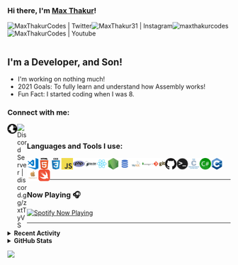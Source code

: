 ### Hi there, I'm [Max Thakur][website]!
[<img align="left" alt="MaxThakurCodes | Twitter" src="https://img.shields.io/badge/twitter-%231DA1F2.svg?&style=for-the-badge&logo=twitter&logoColor=white" />][twitter] [<img align="left" alt="MaxThakur31 | Instagram" src="https://img.shields.io/badge/instagram-%23E4405F.svg?&style=for-the-badge&logo=instagram&logoColor=white" />][instagram] 
[<img align="left" alt="MaxThakurCodes | Youtube" src="https://img.shields.io/badge/youtube-%23FF0000.svg?&style=for-the-badge&logo=youtube&logoColor=white" />][youtube]
<p align="left"> <img src="https://komarev.com/ghpvc/?username=maxThakurCodes&style=flat-square" alt="maxthakurcodes" /> </p>
 <br>

## I'm a Developer, and Son!
- I'm working on nothing much!
- 2021 Goals: To fully learn and understand how Assembly works!
- Fun Fact: I started coding when I was 8.

### Connect with me:

[<img align="left" alt="maxthakur.com" width="22px" src="https://raw.githubusercontent.com/iconic/open-iconic/master/svg/globe.svg" />][website]
[<img align="left" alt="Discord Server | discord.gg/zxtTyVS" width="22px" src="https://cdn.jsdelivr.net/npm/simple-icons@3.4.1/icons/discord.svg" />][discord]

<br>

### Languages and Tools I use:
<img align="left" alt="Visual Studio Code" width="26px" src="https://raw.githubusercontent.com/github/explore/80688e429a7d4ef2fca1e82350fe8e3517d3494d/topics/visual-studio-code/visual-studio-code.png" />
<img align="left" alt="HTML5" width="26px" src="https://raw.githubusercontent.com/github/explore/80688e429a7d4ef2fca1e82350fe8e3517d3494d/topics/html/html.png" />
<img align="left" alt="CSS3" width="26px" src="https://raw.githubusercontent.com/github/explore/80688e429a7d4ef2fca1e82350fe8e3517d3494d/topics/css/css.png" />
<img align="left" alt="JavaScript" width="26px" src="https://raw.githubusercontent.com/github/explore/80688e429a7d4ef2fca1e82350fe8e3517d3494d/topics/javascript/javascript.png" />
<img align="left" alt="PHP" width ="26px" src="https://raw.githubusercontent.com/github/explore/80688e429a7d4ef2fca1e82350fe8e3517d3494d/topics/php/php.png" />
<img align="left" alt="Bash" width ="26px" src="https://raw.githubusercontent.com/github/explore/80688e429a7d4ef2fca1e82350fe8e3517d3494d/topics/bash/bash.png" />
<img align="left" alt="React" width="26px" src="https://raw.githubusercontent.com/github/explore/80688e429a7d4ef2fca1e82350fe8e3517d3494d/topics/react/react.png" />
<img align="left" alt="Node.js" width="26px" src="https://raw.githubusercontent.com/github/explore/80688e429a7d4ef2fca1e82350fe8e3517d3494d/topics/nodejs/nodejs.png" />
<img align="left" alt="SQL" width="26px" src="https://raw.githubusercontent.com/github/explore/80688e429a7d4ef2fca1e82350fe8e3517d3494d/topics/sql/sql.png" />
<img align="left" alt="MySQL" width="26px" src="https://raw.githubusercontent.com/github/explore/80688e429a7d4ef2fca1e82350fe8e3517d3494d/topics/mysql/mysql.png" />
<img align="left" alt="MongoDB" width="26px" src="https://raw.githubusercontent.com/github/explore/80688e429a7d4ef2fca1e82350fe8e3517d3494d/topics/mongodb/mongodb.png" />
<img align="left" alt="Git" width="26px" src="https://raw.githubusercontent.com/github/explore/80688e429a7d4ef2fca1e82350fe8e3517d3494d/topics/git/git.png" />
<img align="left" alt="GitHub" width="26px" src="https://raw.githubusercontent.com/github/explore/78df643247d429f6cc873026c0622819ad797942/topics/github/github.png" />
<img align="left" alt="HTML5" width="26px" src="https://raw.githubusercontent.com/github/explore/80688e429a7d4ef2fca1e82350fe8e3517d3494d/topics/terminal/terminal.png" />
<img align="left" alt="C" width="26px" src="https://raw.githubusercontent.com/github/explore/80688e429a7d4ef2fca1e82350fe8e3517d3494d/topics/c/c.png" />
<img align="left" alt="C#" width="26px" src="https://raw.githubusercontent.com/github/explore/80688e429a7d4ef2fca1e82350fe8e3517d3494d/topics/csharp/csharp.png" />
<img align="left" alt="C++" width="26px" src="https://raw.githubusercontent.com/github/explore/80688e429a7d4ef2fca1e82350fe8e3517d3494d/topics/cpp/cpp.png" />
<img align="left" alt="Objective-C" width="26px" src="https://raw.githubusercontent.com/github/explore/80688e429a7d4ef2fca1e82350fe8e3517d3494d/topics/objective-c/objective-c.png" />
<img align="left" alt="Swift" width="26px" src="https://raw.githubusercontent.com/github/explore/80688e429a7d4ef2fca1e82350fe8e3517d3494d/topics/swift/swift.png" />



<br>
<br>

---

### Now Playing :headphones:
[<img src="https://novatorem-git-master.maxthakur.vercel.app/api/spotify-playing" alt="Spotify Now Playing" />][spotify]

---

<details>
 <summary> <strong>Recent Activity</strong> </summary>

<!--START_SECTION:activity-->
1. 🗣 Commented on [#5348](https://github.com/ShareX/ShareX/issues/5348) in [ShareX/ShareX](https://github.com/ShareX/ShareX)
2. 💪 Opened PR [#12](https://github.com/RedstonedLife/Hello-World/pull/12) in [RedstonedLife/Hello-World](https://github.com/RedstonedLife/Hello-World)
3. 💪 Opened PR [#11](https://github.com/RedstonedLife/Hello-World/pull/11) in [RedstonedLife/Hello-World](https://github.com/RedstonedLife/Hello-World)
4. 💪 Opened PR [#10](https://github.com/RedstonedLife/Hello-World/pull/10) in [RedstonedLife/Hello-World](https://github.com/RedstonedLife/Hello-World)
5. 💪 Opened PR [#9](https://github.com/RedstonedLife/Hello-World/pull/9) in [RedstonedLife/Hello-World](https://github.com/RedstonedLife/Hello-World)
<!--END_SECTION:activity-->

</details>
<details>
<summary> <strong>GitHub Stats</strong> </summary>

<a href="https://github.com/anuraghazra/github-readme-stats">
  <img align="center" src="https://github-readme-stats.vercel.app/api?username=MaxThakurCodes&show_icons=true&count_private=true&theme=bear" alt="Max's github stats" />
</a><br><br>
<a href="https://github.com/anuraghazra/github-readme-stats">
  <img align="center" style="margin-left: 45px;" src="https://github-readme-stats.vercel.app/api/top-langs/?username=MaxThakurCodes&layout=compact&theme=bear" />
</a>

</details>

[website]: https://maxthakur.com
[twitter]: https://twitter.com/MaxThakurCodes
[youtube]: https://www.youtube.com/channel/UCFEgb-Cz19prUMuAsp35xDw
[instagram]: https://instagram.com/MaxThakur31
[discord]: https://discord.gg/JhGXwFVdsM
[spotify]: https://open.spotify.com/user/thedj12345678?si=qQXHf6CYSsCZohuN-pqzlw
![](https://hit.yhype.me/github/profile?user_id=25856189)
